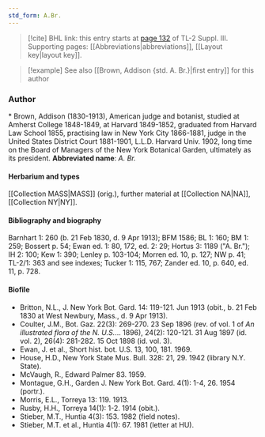 ```yaml
---
std_form: A.Br.
---
```


> [!cite] BHL link: this entry starts at [page 132](https://www.biodiversitylibrary.org/page/33266439) of TL-2 Suppl. III.
> Supporting pages: [[Abbreviations|abbreviations]], [[Layout key|layout key]].

> [!example] See also [[Brown, Addison {std. A. Br.}|first entry]] for this author

### Author

\* Brown, Addison (1830-1913), American judge and botanist, studied at Amherst College 1848-1849, at Harvard 1849-1852, graduated from Harvard Law School 1855, practising law in New York City 1866-1881, judge in the United States District Court 1881-1901, L.L.D. Harvard Univ. 1902, long time on the Board of Managers of the New York Botanical Garden, ultimately as its president. 
**Abbreviated name**: *A. Br.*

#### Herbarium and types

[[Collection MASS|MASS]] (orig.), further material at [[Collection NA|NA]], [[Collection NY|NY]].

#### Bibliography and biography

Barnhart 1: 260 (b. 21 Feb 1830, d. 9 Apr 1913); BFM 1586; BL 1: 160; BM 1: 259; Bossert p. 54; Ewan ed. 1: 80, 172, ed. 2: 29; Hortus 3: 1189 ("A. Br."); IH 2: 100; Kew 1: 390; Lenley p. 103-104; Morren ed. 10, p. 127; NW p. 41; TL-2/1: 363 and see indexes; Tucker 1: 115, 767; Zander ed. 10, p. 640, ed. 11, p. 728.

#### Biofile

- Britton, N.L., J. New York Bot. Gard. 14: 119-121. Jun 1913 (obit., b. 21 Feb 1830 at West Newbury, Mass., d. 9 Apr 1913).
- Coulter, J.M., Bot. Gaz. 22(3): 269-270. 23 Sep 1896 (rev. of vol. 1 of *An illustrated flora of the N. U.S.*... 1896), 24(2): 120-121. 31 Aug 1897 (id. vol. 2), 26(4): 281-282. 15 Oct 1898 (id. vol. 3).
- Ewan, J. et al., Short hist. bot. U.S. 13, 100, 181. 1969.
- House, H.D., New York State Mus. Bull. 328: 21, 29. 1942 (library N.Y. State).
- McVaugh, R., Edward Palmer 83. 1959.
- Montague, G.H., Garden J. New York Bot. Gard. 4(1): 1-4, 26. 1954 (portr.).
- Morris, E.L., Torreya 13: 119. 1913.
- Rusby, H.H., Torreya 14(1): 1-2. 1914 (obit.).
- Stieber, M.T., Huntia 4(3): 153. 1982 (field notes).
- Stieber, M.T. et al., Huntia 4(1): 67. 1981 (letter at HU).


